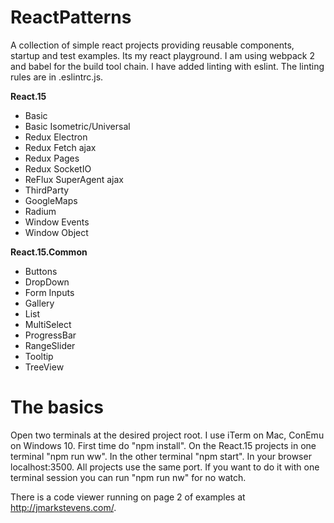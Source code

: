 # ReactPatterns

A collection of simple react projects providing reusable components, startup and test examples. Its my react playground.
I am using webpack 2 and babel for the build tool chain.
I have added linting with eslint. The linting rules are in .eslintrc.js.

**React.15**
*  Basic
*  Basic Isometric/Universal
*  Redux Electron
*  Redux Fetch ajax
*  Redux Pages
*  Redux SocketIO
*  ReFlux SuperAgent ajax
*  ThirdParty
  *  GoogleMaps
  *  Radium
*  Window Events
*  Window Object

**React.15.Common**
*  Buttons
*  DropDown
*  Form Inputs
*  Gallery
*  List
*  MultiSelect
*  ProgressBar
*  RangeSlider
*  Tooltip
*  TreeView

# The basics

Open two terminals at the desired project root. I use iTerm on Mac, ConEmu on Windows 10.
First time do "npm install". On the React.15 projects in one terminal "npm run ww".
In the other terminal "npm start".
In your browser localhost:3500. All projects use the same port.
If you want to do it with one terminal session you can run "npm run nw" for no watch.


There is a code viewer running on page 2 of examples at http://jmarkstevens.com/.
